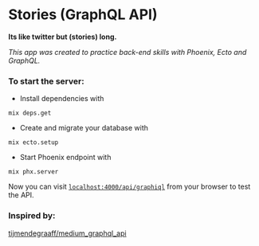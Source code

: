 # Stories (GraphQL API)

**Its like twitter but (stories) long.**

_This app was created to practice back-end skills with Phoenix, Ecto and GraphQL._

### To start the server:

  * Install dependencies with
```console
mix deps.get
```
  * Create and migrate your database with
```console
mix ecto.setup
```
  * Start Phoenix endpoint with
```console
mix phx.server
```

Now you can visit [`localhost:4000/api/graphiql`](http://localhost:4000/api/graphiql) from your browser to test the API.

### Inspired by:

[tijmendegraaff/medium_graphql_api](https://github.com/tijmendegraaff/medium_graphql_api)
